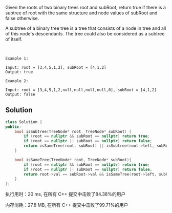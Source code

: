 Given the roots of two binary trees root and subRoot, return true if there is a subtree of root with the same structure and node values of subRoot and false otherwise.

A subtree of a binary tree tree is a tree that consists of a node in tree and all of this node's descendants. The tree could also be considered as a subtree of itself.

 
```
Example 1:

Input: root = [3,4,5,1,2], subRoot = [4,1,2]
Output: true

Example 2:

Input: root = [3,4,5,1,2,null,null,null,null,0], subRoot = [4,1,2]
Output: false
```

## Solution

```c++
class Solution {
public:
    bool isSubtree(TreeNode* root, TreeNode* subRoot) {
        if (root == nullptr && subRoot == nullptr) return true;
        if (root == nullptr || subRoot == nullptr) return false;
        return isSameTree(root, subRoot) || isSubtree(root->left, subRoot) || isSubtree(root->right, subRoot);
    }

    bool isSameTree(TreeNode* root, TreeNode* subRoot){
        if (root == nullptr && subRoot == nullptr) return true;
        if (root == nullptr || subRoot == nullptr) return false;
        return root->val == subRoot->val && isSameTree(root->left, subRoot->left) && isSameTree(root->right, subRoot->right);
    }
};
```

执行用时：20 ms, 在所有 C++ 提交中击败了84.38%的用户

内存消耗：27.8 MB, 在所有 C++ 提交中击败了99.71%的用户
